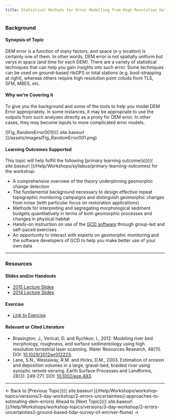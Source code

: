 ```yaml
---
title: Statistical Methods for Error Modelling from High Resolution Data
---
```


### Background

#### Synopsis of Topic

DEM error is a function of many factors, and space (x-y location) is certainly one of them. In other words, DEM error is not spatially uniform but varys in space (and time for each DEM). There are a variety of statistical techniques that can help you gain insights into such error. Some techniques can be used on ground-based rtkGPS or total stations (e.g. boot-strapping at right), whereas others require high resolution point coluds from TLS, SFM, MBES, etc.  

#### Why we're Covering it

To give you the background and some of the tools to help you model DEM Error appropriately. In some instances, it may be appropriate to use the outputs from such analyses directly as a proxy for DEM error. In other cases, they may become inputs to more complicated error models. 

![Fig_RandomError001]({{ site.baseurl }}/assets/images/Fig_RandomError001.png)

#### Learning Outcomes Supported

This topic will help fulfill the following [primary learning outcome(s)]({{ site.baseurl }}/Help/Workshops/syllabus/primary-learning-outcomes) for the workshop:

- A comprehensive overview of the theory underpinning geomorphic change detection
- The fundamental background necessary to design effective repeat topographic monitoring campaigns and distinguish geomorphic changes from noise (with particular focus on restoration applications)
- Methods for interpreting and segregating morphological sediment budgets quantitatively in terms of both geomorphic processes and changes in physical habitat
- Hands-on instruction on use of the [GCD software](http://www.joewheaton.org/Home/research/software/GCD) through group-led and self-paced exercises
- An opportunity to interact with experts on geomorphic monitoring and the software developers of GCD to help you make better use of your own data

------

### Resources

#### Slides and/or Handouts

- [2015 Lecture Slides](http://etalweb.joewheaton.org/etal_workshops/GCD/2015_USU/K_SpatiallyVariableDEMError.pdf)
- [2014 Lecture Slides](http://etal.usu.edu/GCD/Workshop/2014/Lectures/N_SpatiallyVariableDEMError2.pdf)

#### Exercise

- [Link to Exercise](http://gcd6help.joewheaton.org/tutorials--how-to/workshop-tutorials/k-statistical-methods-of-estimating-error)

#### Relevant or Cited Literature

- Brasington, J., Vericat, D. and Rychkov, I., 2012. Modeling river bed morphology, roughness, and surface sedimentology using high resolution terrestrial laser scanning. Water Resources Research, 48(11). DOI: [10.1029/2012wr012223](http://dx.doi.org/10.0.4.5/2012wr012223).
- Lane, S.N., Westaway, R.M. and Hicks, D.M., 2003. Estimation of erosion and deposition volumes in a large, gravel-bed, braided river using synoptic remote sensing. Earth Surface Processes and Landforms, 28(3): 249-271. DOI: [10.1002/esp.483](http://dx.doi.org/10.0.3.234/esp.483).

------

← Back to [Previous Topic]({{ site.baseurl }}/Help/Workshops/workshop-topics/versions/3-day-workshop/2-errors-uncertainties/j-approaches-to-estimating-dem-errors)                Ahead to [Next Topic]({{ site.baseurl }}/Help/Workshops/workshop-topics/versions/3-day-workshop/2-errors-uncertainties/l-ground-based-lidar-survey-of-emriver-flume)  →
